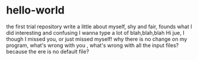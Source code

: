 # hello-world
the first trial repository
write a little about myself, shy and fair, founds what I did interesting and confusing
I wanna type a lot of blah,blah,blah 
Hi jue, I though I missed you, or just missed myself!
why there is no change on my program, what's wrong with you , what's wrong with all the input files? because the ere is no default file?
